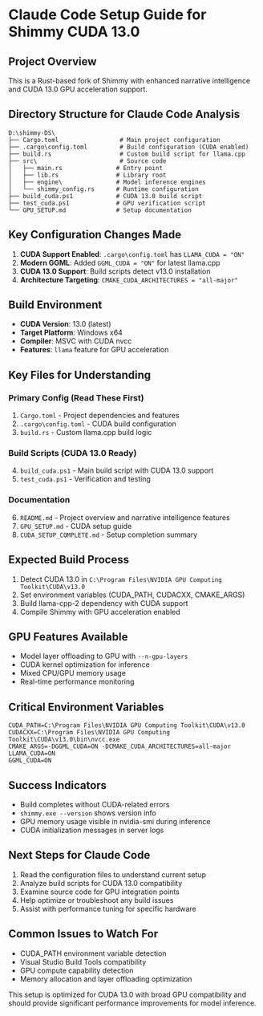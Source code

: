# Claude Code Setup Guide for Shimmy CUDA 13.0

## Project Overview
This is a Rust-based fork of Shimmy with enhanced narrative intelligence and CUDA 13.0 GPU acceleration support.

## Directory Structure for Claude Code Analysis
```
D:\shimmy-DS\
├── Cargo.toml                 # Main project configuration
├── .cargo\config.toml         # Build configuration (CUDA enabled)
├── build.rs                   # Custom build script for llama.cpp
├── src\                       # Source code
│   ├── main.rs               # Entry point
│   ├── lib.rs                # Library root
│   ├── engine\               # Model inference engines
│   └── shimmy_config.rs      # Runtime configuration
├── build_cuda.ps1            # CUDA 13.0 build script
├── test_cuda.ps1             # GPU verification script
└── GPU_SETUP.md              # Setup documentation
```

## Key Configuration Changes Made
1. **CUDA Support Enabled**: `.cargo\config.toml` has `LLAMA_CUDA = "ON"`
2. **Modern GGML**: Added `GGML_CUDA = "ON"` for latest llama.cpp
3. **CUDA 13.0 Support**: Build scripts detect v13.0 installation
4. **Architecture Targeting**: `CMAKE_CUDA_ARCHITECTURES = "all-major"`

## Build Environment
- **CUDA Version**: 13.0 (latest)
- **Target Platform**: Windows x64
- **Compiler**: MSVC with CUDA nvcc
- **Features**: `llama` feature for GPU acceleration

## Key Files for Understanding

### Primary Config (Read These First)
1. `Cargo.toml` - Project dependencies and features
2. `.cargo\config.toml` - CUDA build configuration
3. `build.rs` - Custom llama.cpp build logic

### Build Scripts (CUDA 13.0 Ready)
4. `build_cuda.ps1` - Main build script with CUDA 13.0 support
5. `test_cuda.ps1` - Verification and testing

### Documentation
6. `README.md` - Project overview and narrative intelligence features
7. `GPU_SETUP.md` - CUDA setup guide
8. `CUDA_SETUP_COMPLETE.md` - Setup completion summary

## Expected Build Process
1. Detect CUDA 13.0 in `C:\Program Files\NVIDIA GPU Computing Toolkit\CUDA\v13.0`
2. Set environment variables (CUDA_PATH, CUDACXX, CMAKE_ARGS)
3. Build llama-cpp-2 dependency with CUDA support
4. Compile Shimmy with GPU acceleration enabled

## GPU Features Available
- Model layer offloading to GPU with `--n-gpu-layers`
- CUDA kernel optimization for inference
- Mixed CPU/GPU memory usage
- Real-time performance monitoring

## Critical Environment Variables
```
CUDA_PATH=C:\Program Files\NVIDIA GPU Computing Toolkit\CUDA\v13.0
CUDACXX=C:\Program Files\NVIDIA GPU Computing Toolkit\CUDA\v13.0\bin\nvcc.exe
CMAKE_ARGS=-DGGML_CUDA=ON -DCMAKE_CUDA_ARCHITECTURES=all-major
LLAMA_CUDA=ON
GGML_CUDA=ON
```

## Success Indicators
- Build completes without CUDA-related errors
- `shimmy.exe --version` shows version info
- GPU memory usage visible in nvidia-smi during inference
- CUDA initialization messages in server logs

## Next Steps for Claude Code
1. Read the configuration files to understand current setup
2. Analyze build scripts for CUDA 13.0 compatibility
3. Examine source code for GPU integration points
4. Help optimize or troubleshoot any build issues
5. Assist with performance tuning for specific hardware

## Common Issues to Watch For
- CUDA_PATH environment variable detection
- Visual Studio Build Tools compatibility
- GPU compute capability detection
- Memory allocation and layer offloading optimization

This setup is optimized for CUDA 13.0 with broad GPU compatibility and should provide significant performance improvements for model inference.
